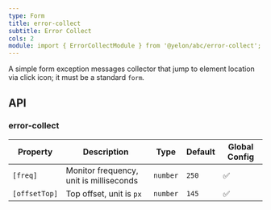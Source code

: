 ```yaml
---
type: Form
title: error-collect
subtitle: Error Collect
cols: 2
module: import { ErrorCollectModule } from '@yelon/abc/error-collect';
---
```


A simple form exception messages collector that jump to element location via click icon; it must be a standard `form`.

## API

### error-collect

| Property | Description | Type | Default | Global Config |
|----------|-------------|------|---------|---------------|
| `[freq]` | Monitor frequency, unit is milliseconds | `number` | `250` | ✅ |
| `[offsetTop]` | Top offset, unit is `px` | `number` | `145` | ✅ |
